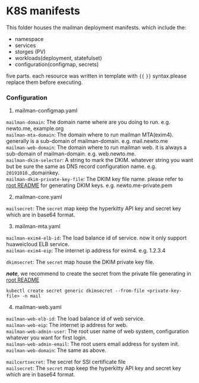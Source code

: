 # K8S manifests

This folder houses the mailman deployment manifests. which include the:

- namespace
- services
- storges (PV)
- workloads(deployment, statefulset)
- configuration(configmap, secrets)

five parts. each resource was written in template with ```{{``` ```}}``` syntax.please replace them before executing.


### Configuration

1. mailman-configmap.yaml

  ```mailman-domain```: The domain name where are you doing to run. e.g. newto.me, example.org    
  ```mailman-mta-domain```: The domain where to run mailman MTA(exim4). generally is a sub-domain of mailman-domain. e.g. mail.newto.me    
  ```mailman-web-domain```: The domain where to run mailman web. it is always a sub-domain of mailman-domain. e.g. web.newto.me.    
  ```mailman-dkim-selector```: A string to mark the DKIM. whatever string you want but be sure the same as DNS record configuration name. e.g. ```20191010```._domainkey.    
  ```mailman-dkim-private-key-file```: The DKIM key file name. please refer to [root README](../README.md) for generating DKIM keys. e.g. newto.me-private.pem    


2. mailman-core.yaml
  
  ```mailsecret```: The ```secret``` map keep the hyperkitty API key and secret key which are in base64 format.

3. mailman-mta.yaml

  ```mailman-exim4-elb-id```: The load balance id of service. now it only support huaweicloud ELB service.    
  ```mailman-exim4-eip```: The internet ip address for exim4. e.g. 1.2.3.4    

  ```dkimsecret```: The ```secret``` map house the DKIM private key file.     

  ***note***, we recommend to create the secret from the private file generating in [root README](../README.md)

  ```
  kubectl create secret generic dkimsecret --from-file <private-key-file> -n mail    
  ```

4. mailman-web.yaml

  ```mailman-web-elb-id```: The load balance id of web service.     
  ```mailman-web-eip```: The internet ip address for web.    
  ```mailman-web-admin-user```: The root user name of web system, configuration whatever you want for first login.    
  ```mailman-web-admin-email```: The root users email address for system init.    
  ```mailman-web-domain```: The same as above.    
  
  ```mailcertsecret```: The secret for SSl certificate file     
  ```mailsecret```: The ```secret``` map keep the hyperkitty API key and secret key which are in base64 format.    


